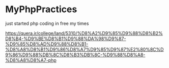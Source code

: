 # MyPhpPractices
just started php coding in free my times


https://quera.ir/college/land/5310/%D8%A2%D9%85%D9%88%D8%B2%D8%B4-%D9%BE%D8%B1%D9%88%DA%98%D9%87-%D9%85%D8%AD%D9%88%D8%B1-%D8%A8%D8%B1%D9%86%D8%A7%D9%85%D9%87%E2%80%8C%D9%86%D9%88%DB%8C%D8%B3%DB%8C-%D9%88%D8%A8-%D8%A8%D8%A7-php
